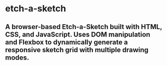 # etch-a-sketch

## A browser-based Etch-a-Sketch built with HTML, CSS, and JavaScript. Uses DOM manipulation and Flexbox to dynamically generate a responsive sketch grid with multiple drawing modes.



